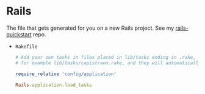 # Rails

The file that gets generated for you on a new Rails project. See my [rails-quickstart](https://github.com/MichaelCurrin/rails-quickstart) repo.

- `Rakefile`
    ```ruby
    # Add your own tasks in files placed in lib/tasks ending in .rake,
    # for example lib/tasks/capistrano.rake, and they will automatically be available to Rake.

    require_relative 'config/application'

    Rails.application.load_tasks
    ```
  
